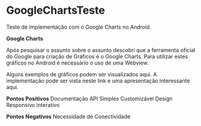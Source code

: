 # GoogleChartsTeste
Teste de implementação com o Google Charts no Android.

**Google Charts**

Após pesquisar o assunto sobre o assunto descobri que a ferramenta oficial do Google para criação de Gráficos é o Google Charts. Para utilizar estes gráficos no Android é necessário o uso de uma Webview.

Alguns exemplos de gráficos podem ser visualizados aqui. A implementação pode ser vista neste link e uma apresentação interessante aqui.

**Pontos Positivos**
Documentação
API Simples
Customizável
Design Responsivo
Interativo

**Pontos Negativos**
Necessidade de Conectividade
